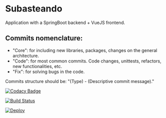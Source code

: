 # Subasteando
Application with a SpringBoot backend + VueJS frontend.

## Commits nomenclature:
- "Core": for including new libraries, packages, changes on the general architecture.
- "Code": for most common commits. Code changes, unittests, refactors, new functionalities, etc.
- "Fix": for solving bugs in the code.

Commits structure should be: "(Type) - (Descriptive commit message)."

[![Codacy Badge](https://api.codacy.com/project/badge/Grade/7149642271ab409ba7a330fd1a3f3940)](https://www.codacy.com/app/hernan-beca/Grupo-C1B-022019?utm_source=github.com&amp;utm_medium=referral&amp;utm_content=Matayas-B/Grupo-C1B-022019&amp;utm_campaign=Badge_Grade)

[![Build Status](https://travis-ci.org/Matayas-B/Grupo-C1B-022019.svg?branch=master)](https://travis-ci.org/Matayas-B/Grupo-C1B-022019)

[![Deploy](https://www.herokucdn.com/deploy/button.png)](https://subasteando-c1b.herokuapp.com/)